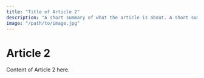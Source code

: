 ```yaml
---
title: "Title of Article 2"
description: "A short summary of what the article is about. A short summary of what the article is about. A short summary of what the article is about. A short summary of what the article is about. A short summary of what the article is about. A short summary of what the article is about. A short summary of what the article is about. A short summary of what the article is about. A short summary of what the article is about. A short summary of what the article is about.A short summary of what the article is about. A short summary of what the article is about. A short summary of what the article is about. A short summary of what the article is about. A short summary of what the article is about."
image: "/path/to/image.jpg"
---
```

# Article 2

Content of Article 2 here.